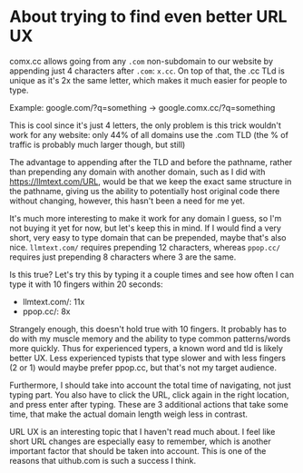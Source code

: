 # About trying to find even better URL UX

comx.cc allows going from any `.com` non-subdomain to our website by appending just 4 characters after `.com`: `x.cc`. On top of that, the .cc TLd is unique as it's 2x the same letter, which makes it much easier for people to type.

Example: google.com/?q=something -> google.comx.cc/?q=something

This is cool since it's just 4 letters, the only problem is this trick wouldn't work for any website: only 44% of all domains use the .com TLD (the % of traffic is probably much larger though, but still)

The advantage to appending after the TLD and before the pathname, rather than prepending any domain with another domain, such as I did with https://llmtext.com/URL, would be that we keep the exact same structure in the pathname, giving us the ability to potentially host original code there without changing, however, this hasn't been a need for me yet.

It's much more interesting to make it work for any domain I guess, so I'm not buying it yet for now, but let's keep this in mind. If I would find a very short, very easy to type domain that can be prepended, maybe that's also nice. `llmtext.com/` requires prepending 12 characters, whereas `ppop.cc/` requires just prepending 8 characters where 3 are the same.

Is this true? Let's try this by typing it a couple times and see how often I can type it with 10 fingers within 20 seconds:

- llmtext.com/: 11x
- ppop.cc/: 8x

Strangely enough, this doesn't hold true with 10 fingers. It probably has to do with my muscle memory and the ability to type common patterns/words more quickly. Thus for experienced typers, a known word and tld is likely better UX. Less experienced typists that type slower and with less fingers (2 or 1) would maybe prefer ppop.cc, but that's not my target audience.

Furthermore, I should take into account the total time of navigating, not just typing part. You also have to click the URL, click again in the right location, and press enter after typing. These are 3 additional actions that take some time, that make the actual domain length weigh less in contrast.

URL UX is an interesting topic that I haven't read much about. I feel like short URL changes are especially easy to remember, which is another important factor that should be taken into account. This is one of the reasons that uithub.com is such a success I think.
